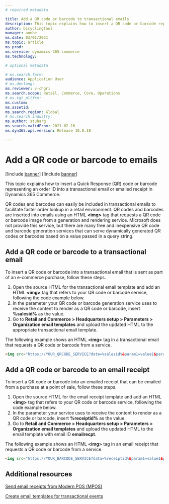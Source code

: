 ```yaml
---
# required metadata

title: Add a QR code or barcode to transactional emails
description: This topic explains how to insert a QR code or barcode representing an order ID into a transactional email or emailed receipt in Dynamics 365 Commerce.
author: bicyclingfool
manager: annbe
ms.date: 03/01/2021
ms.topic: article
ms.prod: 
ms.service: dynamics-365-commerce
ms.technology: 

# optional metadata

# ms.search.form: 
audience: Application User
# ms.devlang: 
ms.reviewer: v-chgri
ms.search.scope: Retail, Commerce, Core, Operations
# ms.tgt_pltfrm: 
ms.custom: 
ms.assetid: 
ms.search.region: Global
# ms.search.industry: 
ms.author: stuharg
ms.search.validFrom: 2021-02-16
ms.dyn365.ops.version: Release 10.0.18

---
```


# Add a QR code or barcode to emails

[!include [banner](includes/banner.md)]
[!include [banner](includes/preview-banner.md)]

This topic explains how to insert a Quick Response (QR) code or barcode representing an order ID into a transactional email or emailed receipt in Dynamics 365 Commerce.

QR codes and barcodes can easily be included in transactional emails to facilitate faster order lookup in a retail environment. QR codes and barcodes are inserted into emails using an HTML **\<img\>** tag that requests a QR code or barcode image from a generation and rendering service. Microsoft does not provide this service, but there are many free and inexpensive QR code and barcode generation services that can serve dynamically generated QR codes or barcodes based on a value passed in a query string. 

## Add a QR code or barcode to a transactional email

To insert a QR code or barcode into a transactional email that is sent as part of an e-commerce purchase, follow these steps.

1. Open the source HTML for the transactional email template and add an HTML **\<img\>** tag that refers to your QR code or barcode service, following the code example below. 
2. In the parameter your QR code or barcode generation service uses to receive the content to render as a QR code or barcode, insert **%salesid%** as the value.
3. Go to **Retail and Commerce \> Headquarters setup \> Parameters \> Organization email templates** and upload the updated HTML to the appropriate transactional email template.

The following example shows an HTML **\<img\>** tag in a transactional email that requests a QR code or barcode from a service. 

```HTML
<img src="https://YOUR_QRCODE_SERVICE?data=%salesid%&param1=value1&param2=value2" alt="%salesid%" />
```

## Add a QR code or barcode to an email receipt

To insert a QR code or barcode into an emailed receipt that can be emailed from a purchase at a point of sale, follow these steps.

1. Open the source HTML for the email receipt template and add an HTML **\<img\>** tag that refers to your QR code or barcode service, following the code example below. 
2. In the parameter your service uses to receive the content to render as a QR code or barcode, insert **%receiptid%** as the value.
3. Go to **Retail and Commerce \> Headquarters setup \> Parameters \> Organization email templates** and upload the updated HTML to the email template with email ID **emailrecpt**.

The following example shows an HTML **\<img\>** tag in an email receipt that requests a QR code or barcode from a service. 

```HTML
<img src="https://YOUR_BARCODE_SERVICE?data=%receiptid%&param1=value1&param2=value2" alt="%receiptid%" />
```

## Additional resources

[Send email receipts from Modern POS (MPOS)](email-receipts.md)

[Create email templates for transactional events](email-templates-transactions.md)
